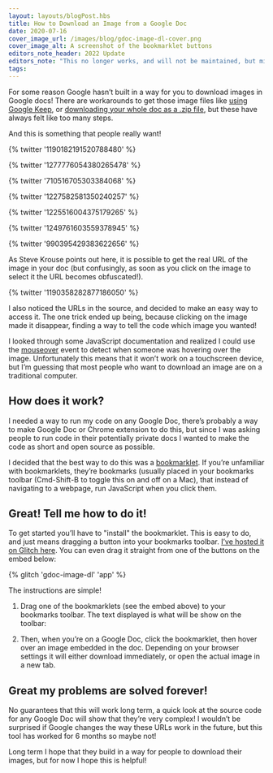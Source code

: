 ```yaml
---
layout: layouts/blogPost.hbs
title: How to Download an Image from a Google Doc
date: 2020-07-16
cover_image_url: /images/blog/gdoc-image-dl-cover.png
cover_image_alt: A screenshot of the bookmarklet buttons
editors_note_header: 2022 Update
editors_note: "This no longer works, and will not be maintained, but might be still be interesting to read about."
tags:
---
```


For some reason Google hasn’t built in a way for you to download images in Google docs! There are workarounds to get those image files like [using Google Keep](https://twitter.com/corduroy/status/1184758335934849025), or [downloading your whole doc as a .zip file](https://twitter.com/tonyvincent/status/1021726699178708993), but these have always felt like too many steps.

And this is something that people really want!

{% twitter '1190182191520788480' %}

{% twitter '1277776054380265478' %}

{% twitter '710516705303384068' %}

{% twitter '1227582581350240257' %}

{% twitter '1225516004375179265' %}

{% twitter '1249761603559378945' %}

{% twitter '990395429383622656' %}

As Steve Krouse points out here, it is possible to get the real URL of the image in your doc (but confusingly, as soon as you click on the image to select it the URL becomes obfuscated!).

{% twitter '1190358282877186050' %}

I also noticed the URLs in the source, and decided to make an easy way to access it. The one trick ended up being, because clicking on the image made it disappear, finding a way to tell the code which image you wanted!

I looked through some JavaScript documentation and realized I could use the [mouseover](https://developer.mozilla.org/en-US/docs/Web/API/Element/mouseover_event) event to detect when someone was hovering over the image. Unfortunately this means that it won’t work on a touchscreen device, but I’m guessing that most people who want to download an image are on a traditional computer.

## How does it work?

I needed a way to run my code on any Google Doc, there’s probably a way to make Google Doc or Chrome extension to do this, but since I was asking people to run code in their potentially private docs I wanted to make the code as short and open source as possible.

I decided that the best way to do this was a [bookmarklet](https://support.mozilla.org/en-US/kb/bookmarklets-perform-common-web-page-tasks). If you’re unfamiliar with bookmarklets, they’re bookmarks (usually placed in your bookmarks toolbar (Cmd-Shift-B to toggle this on and off on a Mac), that instead of navigating to a webpage, run JavaScript when you click them.

## Great! Tell me how to do it!

To get started you’ll have to "install" the bookmarklet. This is easy to do, and just means dragging a button into your bookmarks toolbar. [I’ve hosted it on Glitch here](https://gdoc-image-dl.glitch.me/). You can even drag it straight from one of the buttons on the embed below:

{% glitch 'gdoc-image-dl' 'app' %}

The instructions are simple!

1. Drag one of the bookmarklets (see the embed above) to your bookmarks toolbar. The text displayed is what will be show on the toolbar:

2. Then, when you’re on a Google Doc, click the bookmarklet, then hover over an image embedded in the doc. Depending on your browser settings it will either download immediately, or open the actual image in a new tab.

## Great my problems are solved forever!

No guarantees that this will work long term, a quick look at the source code for any Google Doc will show that they’re very complex! I wouldn’t be surprised if Google changes the way these URLs work in the future, but this tool has worked for 6 months so maybe not!

Long term I hope that they build in a way for people to download their images, but for now I hope this is helpful!
